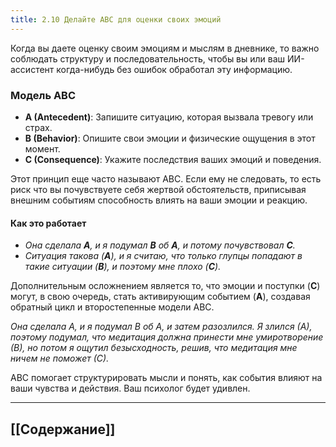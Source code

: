 ```yaml
---
title: 2.10 Делайте ABC для оценки своих эмоций
---
```

Когда вы даете оценку своим эмоциям и мыслям в дневнике, то важно соблюдать структуру и последовательность, чтобы вы или ваш ИИ-ассистент когда-нибудь без ошибок обработал эту информацию.
### Модель ABC

* **A (Antecedent)**: Запишите ситуацию, которая вызвала тревогу или страх.
* **B (Behavior)**: Опишите свои эмоции и физические ощущения в этот момент.
* **C (Consequence)**: Укажите последствия ваших эмоций и поведения.

Этот принцип еще часто называют ABC. Если ему не следовать, то есть риск что вы почувствуете себя жертвой обстоятельств, приписывая внешним событиям способность влиять на ваши эмоции и реакцию.
#### Как это работает
* _Она сделала **А**, и я подумал **В** об **А**, и потому почувствовал **С**._
* _Ситуация такова (**А**), и я считаю, что только глупцы попадают в такие ситуации (**В**), и поэтому мне плохо (**С**)._

Дополнительным осложнением является то, что эмоции и поступки (**С**) могут, в свою очередь, стать активирующим событием (**А**), создавая обратный цикл и второстепенные модели АВС.

_Она сделала А, и я подумал В об А, и затем разозлился. Я злился (А), поэтому подумал, что медитация должна принести мне умиротворение (В), но потом я ощутил безысходность, решив, что медитация мне ничем не поможет (С)._

ABC помогает структурировать мысли и понять, как события влияют на ваши чувства и действия. Ваш психолог будет удивлен.

---
## [[Содержание]]